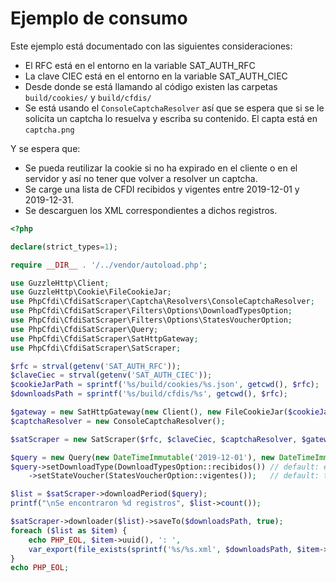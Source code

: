 # Ejemplo de consumo

Este ejemplo está documentado con las siguientes consideraciones:

- El RFC está en el entorno en la variable SAT_AUTH_RFC
- La clave CIEC está en el entorno en la variable SAT_AUTH_CIEC
- Desde donde se está llamando al código existen las carpetas `build/cookies/` y `build/cfdis/`
- Se está usando el `ConsoleCaptchaResolver` así que se espera que si se le solicita un captcha lo
  resuelva y escriba su contenido. El capta está en `captcha.png`

Y se espera que:

- Se pueda reutilizar la cookie si no ha expirado en el cliente o en el servidor y
  así no tener que volver a resolver un captcha.
- Se carge una lista de CFDI recibidos y vigentes entre 2019-12-01 y 2019-12-31.
- Se descarguen los XML correspondientes a dichos registros.

```php
<?php

declare(strict_types=1);

require __DIR__ . '/../vendor/autoload.php';

use GuzzleHttp\Client;
use GuzzleHttp\Cookie\FileCookieJar;
use PhpCfdi\CfdiSatScraper\Captcha\Resolvers\ConsoleCaptchaResolver;
use PhpCfdi\CfdiSatScraper\Filters\Options\DownloadTypesOption;
use PhpCfdi\CfdiSatScraper\Filters\Options\StatesVoucherOption;
use PhpCfdi\CfdiSatScraper\Query;
use PhpCfdi\CfdiSatScraper\SatHttpGateway;
use PhpCfdi\CfdiSatScraper\SatScraper;

$rfc = strval(getenv('SAT_AUTH_RFC'));
$claveCiec = strval(getenv('SAT_AUTH_CIEC'));
$cookieJarPath = sprintf('%s/build/cookies/%s.json', getcwd(), $rfc);
$downloadsPath = sprintf('%s/build/cfdis/%s', getcwd(), $rfc);

$gateway = new SatHttpGateway(new Client(), new FileCookieJar($cookieJarPath, true));
$captchaResolver = new ConsoleCaptchaResolver();

$satScraper = new SatScraper($rfc, $claveCiec, $captchaResolver, $gateway);

$query = new Query(new DateTimeImmutable('2019-12-01'), new DateTimeImmutable('2019-12-31'));
$query->setDownloadType(DownloadTypesOption::recibidos()) // default: emitidos
    ->setStateVoucher(StatesVoucherOption::vigentes());   // default: todos

$list = $satScraper->downloadPeriod($query);
printf("\nSe encontraron %d registros", $list->count());

$satScraper->downloader($list)->saveTo($downloadsPath, true);
foreach ($list as $item) {
    echo PHP_EOL, $item->uuid(), ': ',
    var_export(file_exists(sprintf('%s/%s.xml', $downloadsPath, $item->uuid())), true);
}
echo PHP_EOL;
```
